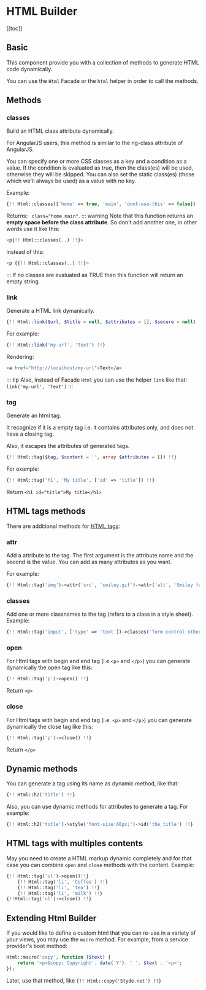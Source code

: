 # HTML Builder
[[toc]]
## Basic
This component provide you with a collection of methods to generate HTML code dynamically.

You can use the `Html` Facade or the `html` helper in order to call the methods.

## Methods

### classes

Build an HTML class attribute dynamically.

For AngularJS users, this method is similar to the ng-class attribute of AngularJS.

You can specify one or more CSS classes as a key and a condition as a value. If the condition is evaluated as true, then the class(es) will be used, otherwise they will be skipped. You can also set the static class(es) (those which we'll always be used) as a value with no key.

Example:
```php
{!! Html::classes(['home' => true, 'main', 'dont-use-this' => false]) !!}
```

Returns: ` class="home main"`.
::: warning
Note that this function returns an **empty space before the class attribute**. So don't add another one, in other words use it like this:
```php
<p{!! Html::classes(..) !!}>
```
instead of this:
```php
<p {{!! Html::classes(..) !!}>
```
:::
If no classes are evaluated as TRUE then this function will return an empty string.

### link

Generate a HTML link dymanically.

```php
{!! Html::link($url, $title = null, $attributes = [], $secure = null) !!}
```
For example:
```php
{!! Html::link('my-url', 'Text') !!}
```
Rendering:
```html
<a href="http://localhost/my-url">Text</a>
```
::: tip
Also, instead of Facade `Html` you can use the helper `link` like that: `link('my-url', 'Text')`
:::
### tag
Generate an html tag.

It recognize if it is a empty tag i.e. it contains attributes only, and does not have a closing tag.

Also, it escapes the attributes of generated tags.

```php
{!! Html::tag($tag, $content = '', array $attributes = []) !!}
```
For example:
```php
{!! Html::tag('h1', 'My title', ['id' => 'title']) !!}
```
Return `<h1 id="title">My title</h1>`

## HTML tags methods
There are additional methods for [HTML tags](/usage/html-builder.html#tag):

### attr
Add a attribute to the tag. The first argument is the attribute name and the second is the value. You can add as many attributes as you want.

For example:
```php
{!! Html::tag('img')->attr('src', 'smiley.gif')->attr('alt', 'Smiley face') !!}
```

### classes
Add one or more classnames to the tag (refers to a class in a style sheet). Example:
```php
{!! Html::tag('input', ['type' => 'text'])->classes('form-control other-class') !!}
```
### open
For Html tags with begin and end tag (i.e.`<p>` and `</p>`) you can generate dynamically the open tag like this:
```php
{!! Html::tag('p')->open() !!}
```
Return `<p>`
### close
For Html tags with begin and end tag (i.e. `<p>` and `</p>`) you can generate dynamically the close tag like this:
```php
{!! Html::tag('p')->close() !!}
```
Return `</p>`
## Dynamic methods
You can generate a tag using its name as dynamic method, like that:
```php
{!! Html::h2('title') !!}
```
Also, you can use dynamic methods for attributes to generate a tag. For example:
```php
{!! Html::h2('title')->style('font-size:60px;')->id('the_title') !!}
```
## HTML tags with multiples contents
May you need to create a HTML markup dynamic completely and for that case you can combine `open` and `close` methods with the content. Example:
```php
{!! Html::tag('ul')->open()!!}
    {!! Html::tag('li', 'Coffee') !!}
    {!! Html::tag('li', 'tea') !!}
    {!! Html::tag('li', 'milk') !!}
{!!Html::tag('ul')->close() !!}
```

## Extending Html Builder
If you would like to define a custom html that you can re-use in a variety of your views, you may use the `macro` method. For example, from a service provider's boot method:
```php
Html::macro('copy', function ($text) {
    return '<p>&copy; Copyright'. date('Y'). ' '. $text . '<p>';
});
```
Later, use that method, like `{!! Html::copy('Styde.net') !!}`
